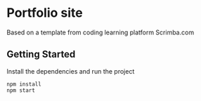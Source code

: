 # Portfolio site

Based on a template from coding learning platform Scrimba.com

## Getting Started

Install the dependencies and run the project

```
npm install
npm start
```
